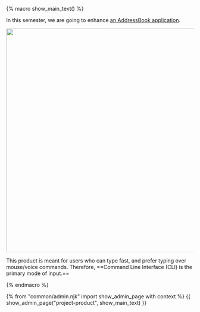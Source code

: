 {% macro show_main_text() %} 
<div id="main">

In this semester, we are going to enhance [an AddressBook application](https://se-edu.github.io/addressbook-level4/).

<img src="{{module_org}}/addressbook-level4/raw/master/docs/images/Ui.png" width="600"/>
<p/>

This product is meant for users who can type fast, and prefer typing over mouse/voice commands. Therefore, ==Command Line Interface (CLI) is the primary mode of input.== 

<panel src="project-constraints.md#constraint-cli" header="Admin {{ icon_embedding }} Admin: Project Contstraints: More info about the 'CLI app' requirement" class="embedding" minimized />
<p/>

</div>
{% endmacro %} 


{% from "common/admin.njk" import show_admin_page with context %}
{{ show_admin_page("project-product", show_main_text) }}
